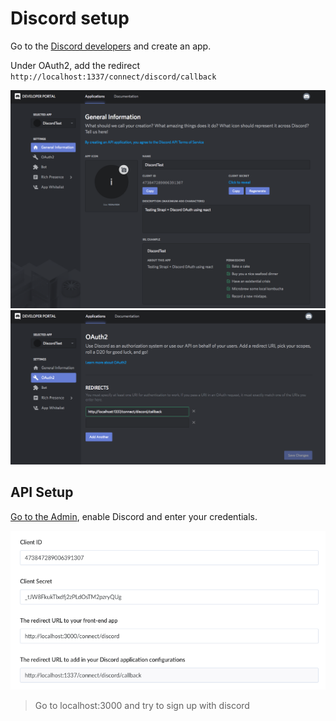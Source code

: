 # Discord setup

Go to the [Discord developers](https://discordapp.com/developers/applications/) and create an app.

Under OAuth2, add the redirect `http://localhost:1337/connect/discord/callback`

![Discord General Information](../assets/discord_settings_1.png)
![Discord OAuth2 Settings](../assets/discord_settings_2.png)

## API Setup

[Go to the Admin](http://localhost:1337/admin/plugins/users-permissions/providers), enable Discord and enter your credentials.

![Admin Discord Setup](../assets/admin_discord_conf.png)

> Go to localhost:3000 and try to sign up with discord

